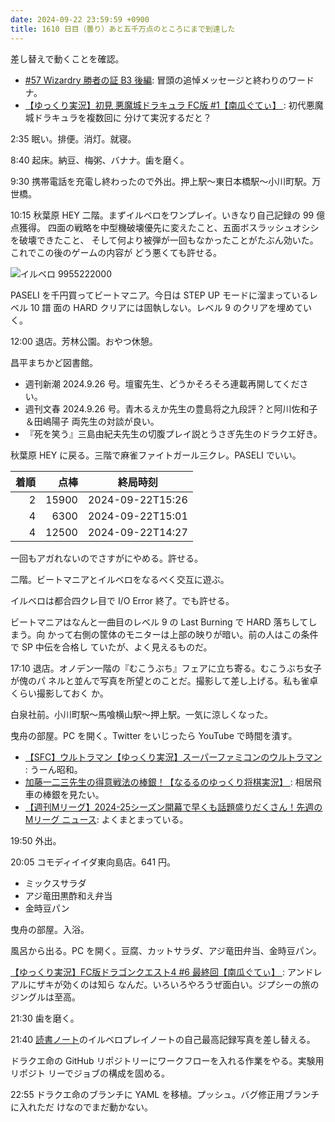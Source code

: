 ```yaml
---
date: 2024-09-22 23:59:59 +0900
title: 1610 日目（曇り）あと五千万点のところにまで到達した
---
```


差し替えで動くことを確認。

* [#57 Wizardry 勝者の証 B3 後編](https://www.youtube.com/watch?v=T7DDMGkTFCk):
  冒頭の追悼メッセージと終わりのワードナ。
* [【ゆっくり実況】初見 悪魔城ドラキュラ FC版 #1【南瓜ぐてぃ】
  ](https://www.youtube.com/watch?v=CZF4ghPGT6U): 初代悪魔城ドラキュラを複数回に
  分けて実況するだと？

2:35 眠い。排便。消灯。就寝。

8:40 起床。納豆、梅粥、バナナ。歯を磨く。

9:30 携帯電話を充電し終わったので外出。押上駅～東日本橋駅～小川町駅。万世橋。

10:15 秋葉原 HEY 二階。まずイルベロをワンプレイ。いきなり自己記録の 99 億点獲得。
四面の戦略を中型機破壊優先に変えたこと、五面ボスラッシュオシシを破壊できたこと、
そして何より被弾が一回もなかったことがたぶん効いた。これでこの後のゲームの内容が
どう悪くても許せる。

![イルベロ 9955222000](https://pbs.twimg.com/media/GYEgeLmbMAAeE22?format=jpg&name=small)

PASELI を千円買ってビートマニア。今日は STEP UP モードに溜まっているレベル 10 譜
面の HARD クリアには固執しない。レベル 9 のクリアを埋めていく。

12:00 退店。芳林公園。おやつ休憩。

昌平まちかど図書館。

* 週刊新潮 2024.9.26 号。壇蜜先生、どうかそろそろ連載再開してください。
* 週刊文春 2024.9.26 号。青木るえか先生の豊島将之九段評？と阿川佐和子＆田嶋陽子
  両先生の対談が良い。
* 『死を笑う』三島由紀夫先生の切腹プレイ説とうさぎ先生のドラクエ好き。

秋葉原 HEY に戻る。三階で麻雀ファイトガール三クレ。PASELI でいい。

| 着順 | 点棒 | 終局時刻 |
|-----:|-----:|----------|
| 2 | 15900 | 2024-09-22T15:26 |
| 4 | 6300 | 2024-09-22T15:01 |
| 4 | 12500 | 2024-09-22T14:27 |

一回もアガれないのでさすがにやめる。許せる。

二階。ビートマニアとイルベロをなるべく交互に遊ぶ。

イルベロは都合四クレ目で I/O Error 終了。でも許せる。

ビートマニアはなんと一曲目のレベル 9 の Last Burning で HARD 落ちしてしまう。向
かって右側の筐体のモニターは上部の映りが暗い。前の人はこの条件で SP 中伝を合格し
ていたが、よく見えるものだ。

17:10 退店。オノデン一階の『むこうぶち』フェアに立ち寄る。むこうぶち女子が傀のパ
ネルと並んで写真を所望とのことだ。撮影して差し上げる。私も雀卓くらい撮影しておく
か。

<blockquote class="twitter-tweet"
  data-conversation="none"
  data-media-max-width="480" data-theme="dark" data-align="center">
<a href="https://twitter.com/showa_yojyo/status/1837784902013800905"></a>
</blockquote>

白泉社前。小川町駅～馬喰横山駅～押上駅。一気に涼しくなった。

曳舟の部屋。PC を開く。Twitter をいじったら YouTube で時間を潰す。

* [【SFC】ウルトラマン【ゆっくり実況】スーパーファミコンのウルトラマン
  ](https://www.youtube.com/watch?v=sTQfTGhauiI): うーん昭和。
* [加藤一二三先生の得意戦法の棒銀！【なるるのゆっくり将棋実況】
  ](https://www.youtube.com/watch?v=JaeJXAJakoY): 相居飛車の棒銀を見たい。
* [【週刊Mリーグ】2024-25シーズン開幕で早くも話題盛りだくさん！先週のMリーグ
  ニュース](https://www.youtube.com/watch?v=k4LL2nLpu1c): よくまとまっている。

19:50 外出。

20:05 コモディイイダ東向島店。641 円。

* ミックスサラダ
* アジ竜田黒酢和え弁当
* 金時豆パン

曳舟の部屋。入浴。

風呂から出る。PC を開く。豆腐、カットサラダ、アジ竜田弁当、金時豆パン。

[【ゆっくり実況】FC版ドラゴンクエスト4 #6 最終回【南瓜ぐてぃ】
](https://www.youtube.com/watch?v=1JBBR24S1UM): アンドレアルにザキが効くのは知ら
なんだ。いろいろやろうぜ面白い。ジプシーの旅のジングルは至高。

21:30 歯を磨く。

21:40 [読書ノート][note]のイルベロプレイノートの自己最高記録写真を差し替える。

ドラクエ命の GitHub リポジトリーにワークフローを入れる作業をやる。実験用リポジト
リーでジョブの構成を固める。

22:55 ドラクエ命のブランチに YAML を移植。プッシュ。バグ修正用ブランチに入れただ
けなのでまだ動かない。

[note]: https://showa-yojyo.github.io/notebook/
